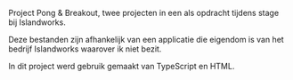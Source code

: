 Project Pong & Breakout, twee projecten in een als opdracht tijdens stage bij Islandworks.

Deze bestanden zijn afhankelijk van een applicatie die eigendom is van het bedrijf Islandworks waarover ik niet bezit.

In dit project werd gebruik gemaakt van TypeScript en HTML.
